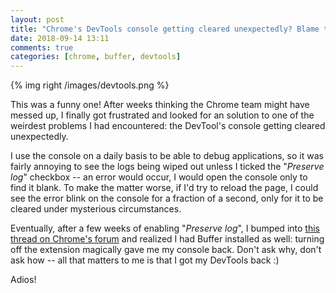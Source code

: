 ```yaml
---
layout: post
title: "Chrome's DevTools console getting cleared unexpectedly? Blame the Buffer extension!"
date: 2018-09-14 13:11
comments: true
categories: [chrome, buffer, devtools]
---
```


{% img right /images/devtools.png %}

This was a funny one! After weeks thinking the Chrome team might have messed up,
I finally got frustrated and looked for an solution to one of the weirdest problems
I had encountered: the DevTool's console getting cleared unexpectedly.

<!-- more -->

I use the console on a daily basis to be able to debug applications,
so it was fairly annoying to see the logs being wiped out unless I ticked the
"*Preserve log*" checkbox -- an error would occur, I would open the console only
to find it blank. To make the matter worse, if I'd try to reload the page, I could
see the error blink on the console for a fraction of a second, only for it to be
cleared under mysterious circumstances.

Eventually, after a few weeks of enabling "*Preserve log*", I bumped into [this
thread on Chrome's forum](https://productforums.google.com/forum/#!topic/chrome/NIdgxE4UnGQ)
and realized I had Buffer installed as well: turning off the extension magically
gave me my console back. Don't ask why, don't ask how -- all that matters to me
is that I got my DevTools back :)

Adios!
